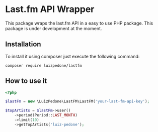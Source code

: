 # Last.fm API Wrapper

This package wraps the last.fm API in a easy to use PHP package. This package is under development at the moment.

## Installation

To install it using composer just execute the following command:

```
composer require luizpedone/lastfm
```

## How to use it

```php
<?php

$lastFm = new \LuizPedone\LastFM\LastFM('your-last-fm-api-key');

$topArtists = $lastFm->user()
    ->period(Period::LAST_MONTH)
    ->limit(10)
    ->getTopArtists('luiz-pedone');
```
